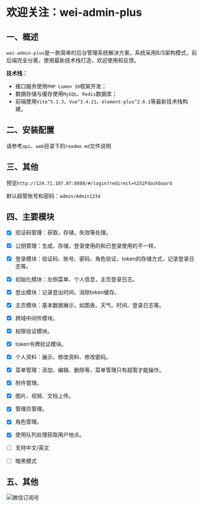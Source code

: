 # 欢迎关注：wei-admin-plus

## 一、概述

`wei-admin-plus`是一款简单的后台管理系统解决方案，系统采用B/S架构模式，前后端完全分离，使用最新技术栈打造，欢迎使用和反馈。

**技术栈：**

- 接口服务使用`PHP Lumen 10`框架开发；
- 数据存储与缓存使用`MySQL`、`Redis`数据库；
- 前端使用`Vite^5.1.3`、`Vue^3.4.21`、`element-plus^2.6.1`等最新技术栈构建。



## 二、安装配置

请参考`api`、`web`目录下的`readme.md`文件说明



## 三、其他

预览`http://124.71.107.97:8080/#/login?redirect=%252Fdashboard`

默认超管账号和密码：`admin/Admin1234`



## 四、主要模块

- [x] 验证码管理：获取，存储，失效等处理。
- [x] 公钥管理：生成、存储，登录使用的和已登录使用的不一样。
- [x] 登录模块：验证码、账号、密码、角色验证，token的存储方式，记录登录日志等。
- [x] 初始化模块：左侧菜单、个人信息，主页登录日志。
- [x] 登出模块：记录登出时间，消除token缓存。
- [x] 主页模块：基本数据展示，如图表、天气、时间、登录日志等。
- [x] 跨域中间件模块。
- [x] 权限验证模块。
- [x] token令牌验证模块。
- [x] 个人资料：展示、修改资料、修改密码。
- [x] 菜单管理：添加、编辑、删除等，菜单管理只有超管才能操作。
- [x] 附件管理。
- [x] 图片、视频、文档上传。
- [x] 管理员管理。
- [x] 角色管理。
- [x] 使用队列处理获取用户地点。
- [ ] 支持中文/英文
- [ ] 暗黑模式



## 五、其他

![微信订阅号](http://124.71.107.97/resources/images/wx1.png)
